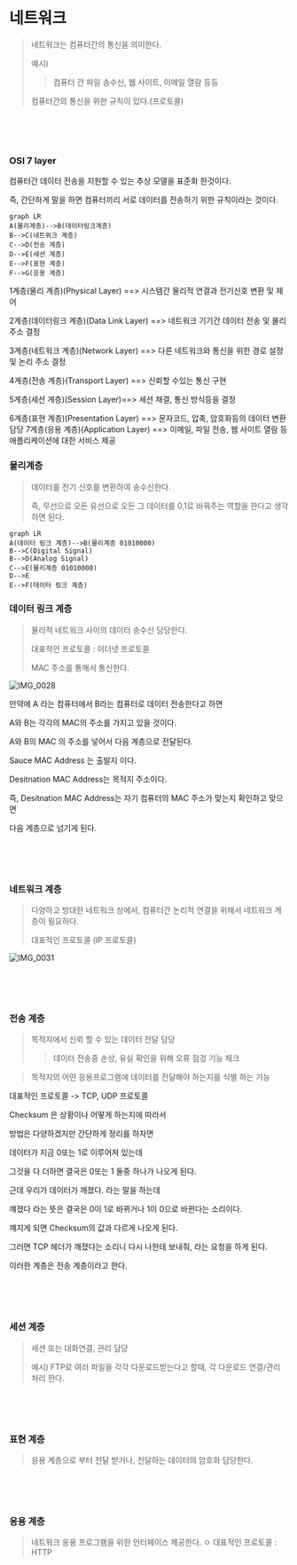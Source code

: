 # 네트워크 

> 네트워크는 컴퓨터간의 통신을 의미한다.
> 
> 예시)
> >
> > 컴퓨터 간 파일 송수신, 웹 사이트, 이메일 열람 등등 
> 
> 컴퓨터간의 통신을 위한 규칙이 있다.(프로토콜)
<br>
<br>
<br>

### OSI 7 layer 

 컴퓨터간 데이터 전송을 지원할 수 있는 추상 모델을 표준화 한것이다.
 
 즉, 간단하게 말을 하면 컴퓨터끼리 서로 데이터를 전송하기 위한 규칙이라는 것이다.


```mermaid
graph LR
A(물리계층)-->B(데이터링크계층)
B-->C(네트워크 계층)
C-->D(전송 계층)
D-->E(세션 계층)
E-->F(표현 계층)
F-->G(응용 계층)
```

1계층(물리 계층)(Physical Layer) ==> 시스템간 물리적 연결과 전기신호 변환 및 제어 

2계층(데이터링크 계층)(Data Link Layer) ==> 네트워크 기기간 데이터 전송 및 물리 주소 결정 

3계층(네트워크 계층)(Network Layer) ==> 다른 네트워크와 통신을 위한 경로 설정 및 논리 주소 결정 

4계층(전송 계층)(Transport Layer) ==> 신뢰할 수있는 통신 구현 

5계층(세션 계층)(Session Layer)==> 세션 채결, 통신 방식등을 결정 

6계층(표현 계층)(Presentation Layer)  ==> 문자코드, 압축, 암호화등의 데이터 변환 담당 
7계층(응용 계층)(Application Layer) ==> 이메일, 파일 전송, 웹 사이트 열람 등 애플리케이션에 대한 서비스 제공 


### 물리계층 

> 데이터를 전기 신호를 변환하여 송수신한다.
>
> 즉, 무선으로 오든 유선으로 오든 그 데이터를 0,1로 바꿔주는 역할을 한다고 생각하면 된다.

```mermaid
graph LR
A(데이터 링크 계층)-->B(물리계층 01010000)
B-->C(Digital Signal)
B-->D(Analog Signal)
C-->E(물리계층 01010000)
D-->E
E-->F(데이터 링크 계층)

```

### 데이터 링크 계층 

> 물리적 네트워크 사이의 데이터 송수신 담당한다.
> 
> 대표적인 프로토콜 : 이더넷 프로토콜
>
> MAC 주소를 통해서 통신한다.

![IMG_0028](https://user-images.githubusercontent.com/104719555/216029717-418dd95c-1676-407a-862e-374e7631684f.jpeg)


만약에 A 라는 컴퓨터에서 B라는 컴퓨터로 데이터 전송한다고 하면 

A와 B는 각각의 MAC의 주소를 가지고 있을 것이다. 

A와 B의 MAC 의 주소를 넣어서 다음 계층으로 전달된다.

Sauce MAC Address 는 출발지 이다.

Desitnation MAC Address는 목적지 주소이다.

즉, Desitnation MAC Address는 자기 컴퓨터의 MAC 주소가 맞는지 확인하고 맞으면 

다음 계층으로 넘기게 된다.

<br>
<br>
<Br>
  
### 네트워크 계층 
  
> 다양하고 방대한 네트워크 상에서, 컴퓨터간 논리적 연결을 위해서 네트워크 계층이 필요하다.
>
> 대표적인 프로토콜 (IP 프로토콜)

![IMG_0031](https://user-images.githubusercontent.com/104719555/216032353-ed975a3b-1621-4ba5-a4cb-05373a3c64c1.jpeg)

 <br>
<br>
<Br>
 
### 전송 계층 
 
> 목적지에서 신뢰 할 수 있는 데이터 전달 담당
>
> > 데이터 전송중 손상, 유실 확인을 위해 오류 점겅 기능 체크 

> 목적지의 어떤 응용프로그램에 데이터를 전달해야 하는지를 식별 하는 기능

대표적인 프로토콜 -> TCP, UDP 프로토콜 

  
Checksum 은 상황이나 어떻게 하는지에 따라서 
 
 방법은 다양하겠지만 간단하게 정리를 하자면 
 
 데이터가 지금 0또는 1로 이루어져 있는데 
 
그것을 다 더하면 결국은 0또는 1 둘중 하나가 나오게 된다.
 
근데 우리가 데이터가 깨졌다. 라는 말을 하는데 
 
꺠졌다 라는 뜻은 결국은 0이 1로 바뀌거나 1이 0으로 바뀐다는 소리이다.
 
꺠지게 되면 Checksum의 값과 다르게 나오게 된다. 
 
그러면 TCP 헤더가 깨졌다는 소리니 다시 나한테 보내줘, 라는 요청을 하게 된다.
 
이러한 계층은 전송 계층이라고 한다.
 
<br>
<br>
<br>
 
### 세션 계층 
 
> 세션 또는 대화연결, 관리 담당 
> 
> 예시) FTP로 여러 파일을 각각 다운로드받는다고 할때, 각 다운로드 연결/관리 처리 한다.
 
 <br>
<br>
<br>
 
 ### 표현 계층 
 
 > 응용 계층으로 부터 전달 받거나, 전달하는 데이터의 암호화 담당한다.
 
 <br>
<br>
<br>
 
### 응용 계층
 
> 네트워크 응용 프로그램을 위한 인터페이스 제공한다.
> ㅇ
> 대표적인 프로토콜 : HTTP
 
 

